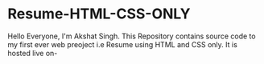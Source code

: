 # Resume-HTML-CSS-ONLY

Hello Everyone, I'm Akshat Singh. This Repository contains source code to my first ever web preoject i.e Resume using HTML and CSS only.
It is hosted live on- 

